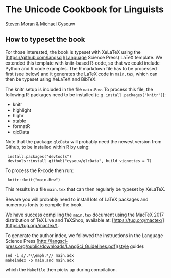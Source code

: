 # The Unicode Cookbook for Linguists

[Steven Moran](http://www.comparativelinguistics.uzh.ch/de/moran.html) & [Michael Cysouw](http://cysouw.de/home/index.html)


## How to typeset the book

For those interested, the book is typeset with XeLaTeX using the [https://github.com/langsci](Language Science Press) LaTeX template. We extended this template with knitr-based R-code, so that we could include Python and R code examples. The R markdown file has to be processed first (see below) and it generates the LaTeX code in `main.tex`, which can then be typeset using XeLaTeX and BibTeX.

The knitr setup is included in the file `main.Rnw`. To process this file, the following R-packages need to be installed (e.g. `install.packages("knitr")`):

- knitr
- highlight
- highr
- xtable
- formatR
- qlcData


Note that the package `qlcData` will probably need the newest version from Github, to be installed within R by using:

     install.packages("devtools")
     devtools::install_github("cysouw/qlcData", build_vignettes = T)

To process the R-code then run:
	
     knitr::knit("main.Rnw")

This results in a file `main.tex` that can then regularly be typeset by XeLaTeX. 

Beware you will probably need to install lots of LaTeX packages and numerous fonts to compile the book.

We have success compiling the `main.tex` document using the MacTeX 2017 distribution of TeX Live and TeXShop, available at: [https://tug.org/mactex/](https://tug.org/mactex/).

To generate the author index, we followed the instructions in the Language Science Press [http://langsci-press.org/public/downloads/LangSci_Guidelines.pdf](style guide):

	sed -i s/.*\\emph.*// main.adx
	makeindex -o main.and main.adx
	
which the `Makefile` then picks up during compilation.
